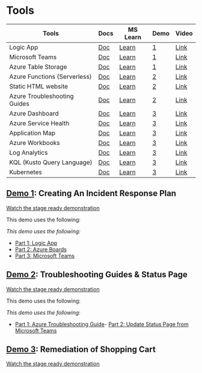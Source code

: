 # Tools

| Tools | Docs | MS Learn | Demo | Video
|-------|------|---------|------|-------
| Logic App |[Doc]() | [Learn]() | [1]() | [Link]()
| Microsoft Teams |[Doc]() | [Learn]() | [1]() | [Link]()
| Azure Table Storage |[Doc]() | [Learn]() | [1]() | [Link]()
| Azure Functions (Serverless) |[Doc]() | [Learn]() | [2]() | [Link]()
| Static HTML website |[Doc]() | [Learn]() | [2]() | [Link]()
| Azure Troubleshooting Guides |[Doc]() | [Learn]() | [2]() | [Link]()
| Azure Dashboard |[Doc]() | [Learn]() | [3]() | [Link]()
| Azure Service Health |[Doc]() | [Learn]() | [3]() | [Link]()
| Application Map |[Doc]() | [Learn]() | [3]() | [Link]()
| Azure Workbooks |[Doc]() | [Learn]() | [3]() | [Link]()
| Log Analytics |[Doc]() | [Learn]() | [3]() | [Link]()
| KQL (Kusto Query Language) |[Doc]() | [Learn]() | [3]() | [Link]()
| Kubernetes |[Doc]() | [Learn]() | [3]() | [Link]()

## [Demo 1](../demos/01/README.md): Creating An Incident Response Plan

[Watch the stage ready demonstration](https://globaleventcdn.blob.core.windows.net/assets/ops/ops20/video/OPS20_Final_Full.mp4)

This demo uses the following:

*This demo uses the following:*

- [Part 1: Logic App](/demos/01/README.md#part-1-logic-app)
- [Part 2: Azure Boards](/demos/01/README.md#part-2-azure-boards-query-view--reporting)
- [Part 3: Microsoft Teams](/demos/01/README.md#part-3-microsoft-teams)

## [Demo 2](../demos/02/README.md): Troubleshooting Guides & Status Page

[Watch the stage ready demonstration](https://globaleventcdn.blob.core.windows.net/assets/ops/ops20/video/OPS20_Final_Full.mp4)

This demo uses the following:

*This demo uses the following:*

- [Part 1: Azure Troubleshooting Guide](/demos/02/README.md#part-1-azure-troubleshooting-guide)- [Part 2: Update Status Page from Microsoft Teams](/demos/02/README.md#part-2-update-status-page-from-microsoft-teams)

## [Demo 3](../demos/03/README.md): Remediation of Shopping Cart

[Watch the stage ready demonstration](https://globaleventcdn.blob.core.windows.net/assets/ops/ops20/video/OPS20_Final_Full.mp4)
